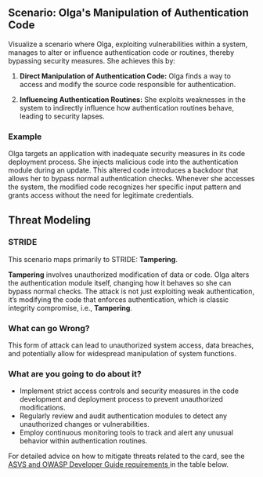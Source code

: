 ## Scenario: Olga's Manipulation of Authentication Code

Visualize a scenario where Olga, exploiting vulnerabilities within a system, manages to alter or influence authentication code or routines, thereby bypassing security measures. She achieves this by:

1. **Direct Manipulation of Authentication Code:** Olga finds a way to access and modify the source code responsible for authentication.

2. **Influencing Authentication Routines:** She exploits weaknesses in the system to indirectly influence how authentication routines behave, leading to security lapses.

### Example

Olga targets an application with inadequate security measures in its code deployment process. She injects malicious code into the authentication module during an update. This altered code introduces a backdoor that allows her to bypass normal authentication checks. Whenever she accesses the system, the modified code recognizes her specific input pattern and grants access without the need for legitimate credentials.

## Threat Modeling

### STRIDE

This scenario maps primarily to STRIDE: **Tampering**.

**Tampering** involves unauthorized modification of data or code.
Olga alters the authentication module itself, changing how it behaves so she can bypass normal checks.
The attack is not just exploiting weak authentication, it’s modifying the code that enforces authentication, which is classic integrity compromise, i.e., **Tampering**.

### What can go Wrong?

This form of attack can lead to unauthorized system access, data breaches, and potentially allow for widespread manipulation of system functions.

### What are you going to do about it?

- Implement strict access controls and security measures in the code development and deployment process to prevent unauthorized modifications.
- Regularly review and audit authentication modules to detect any unauthorized changes or vulnerabilities.
- Employ continuous monitoring tools to track and alert any unusual behavior within authentication routines.

For detailed advice on how to mitigate threats related to the card, see the [ASVS and OWASP Developer Guide requirements ](#mapping 'ASVS and OWASP Developer Guide requirements [internal]') in the table below.
